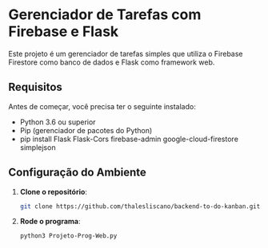 # Gerenciador de Tarefas com Firebase e Flask

Este projeto é um gerenciador de tarefas simples que utiliza o Firebase Firestore como banco de dados e Flask como framework web.

## Requisitos

Antes de começar, você precisa ter o seguinte instalado:

- Python 3.6 ou superior
- Pip (gerenciador de pacotes do Python)
- pip install Flask Flask-Cors firebase-admin google-cloud-firestore simplejson


## Configuração do Ambiente

1. **Clone o repositório**:
   ```bash
   git clone https://github.com/thalesliscano/backend-to-do-kanban.git
2. **Rode o programa**:
   ```bash
   python3 Projeto-Prog-Web.py
   
